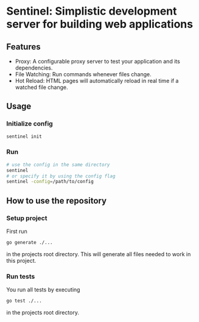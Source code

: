 # Sentinel: Simplistic development server for building web applications

## Features
* Proxy: A configurable proxy server to test your application and its dependencies.
* File Watching: Run commands whenever files change.
* Hot Reload: HTML pages will automatically reload in real time if a watched file change.

## Usage

### Initialize config

```bash
sentinel init
```

### Run

```bash
# use the config in the same directory
sentinel
# or specify it by using the config flag
sentinel -config=/path/to/config
```

## How to use the repository

### Setup project
First run

```bash
go generate ./...
```

in the projects root directory. This will generate all files needed to work in
this project.

### Run tests
You run all tests by executing

```bash
go test ./...
```

in the projects root directory.
